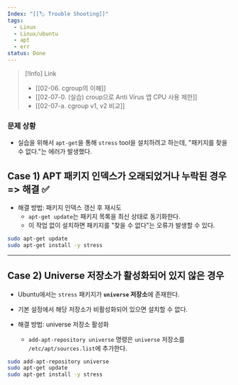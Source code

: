 ```yaml
---
Index: "[[🏷 Trouble Shooting]]"
tags:
  - Linux
  - Linux/ubuntu
  - apt
  - err
status: Done
---
```

>[!Info] Link
>- [[02-06. cgroup의 이해]]
>- [[02-07-0. (실습) croup으로 Anti Virus 앱 CPU 사용 제한]]
>- [[02-07-a. cgroup v1, v2 비교]]

### 문제 상황
- 실습을 위해서 `apt-get`을 통해 `stress` tool을 설치하려고 하는데,
  "패키지를 찾을 수 없다."는 에러가 발생했다.


## Case 1) APT 패키지 인덱스가 오래되었거나 누락된 경우 => 해결 ✅ 

- 해결 방법: 패키지 인덱스 갱신 후 재시도
	- `apt-get update`는 패키지 목록을 최신 상태로 동기화한다.
	- 이 작업 없이 설치하면 패키지를 "찾을 수 없다"는 오류가 발생할 수 있다.

```bash
sudo apt-get update
sudo apt-get install -y stress
```



---

## Case 2) Universe 저장소가 활성화되어 있지 않은 경우

- Ubuntu에서는 `stress` 패키지가 **`universe` 저장소**에 존재한다.
- 기본 설정에서 해당 저장소가 비활성화되어 있으면 설치할 수 없다.

-  해결 방법: universe 저장소 활성화
	- `add-apt-repository universe` 명령은 `universe` 저장소를 `/etc/apt/sources.list`에 추가한다.

```bash
sudo add-apt-repository universe
sudo apt-get update
sudo apt-get install -y stress
```
